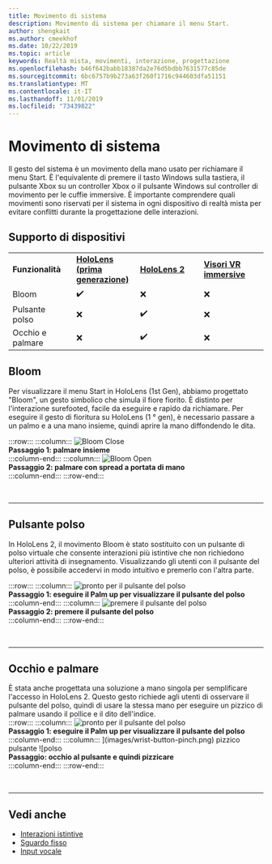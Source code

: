 ```yaml
---
title: Movimento di sistema
description: Movimento di sistema per chiamare il menu Start.
author: shengkait
ms.author: cmeekhof
ms.date: 10/22/2019
ms.topic: article
keywords: Realtà mista, movimenti, interazione, progettazione
ms.openlocfilehash: b46f642babb18387da2e76d5bdbb7631577c85de
ms.sourcegitcommit: 6bc6757b9b273a63f260f1716c944603dfa51151
ms.translationtype: MT
ms.contentlocale: it-IT
ms.lasthandoff: 11/01/2019
ms.locfileid: "73439822"
---
```

# <a name="system-gesture"></a>Movimento di sistema

Il gesto del sistema è un movimento della mano usato per richiamare il menu Start. È l'equivalente di premere il tasto Windows sulla tastiera, il pulsante Xbox su un controller Xbox o il pulsante Windows sul controller di movimento per le cuffie immersive. È importante comprendere quali movimenti sono riservati per il sistema in ogni dispositivo di realtà mista per evitare conflitti durante la progettazione delle interazioni.

## <a name="device-support"></a>Supporto di dispositivi

<table>
    <colgroup>
    <col width="25%" />
    <col width="25%" />
    <col width="25%" />
    <col width="25%" />
    </colgroup>
    <tr>
        <td><strong>Funzionalità</strong></td>
        <td><a href="hololens-hardware-details.md"><strong>HoloLens (prima generazione)</strong></a></td>
        <td><a href="https://docs.microsoft.com/hololens/hololens2-hardware"><strong>HoloLens 2</strong></td>
        <td><a href="immersive-headset-hardware-details.md"><strong>Visori VR immersive</strong></a></td>
    </tr>
     <tr>
        <td>Bloom</td>
        <td>✔️</td>
        <td>❌</td>
        <td>❌</td>
    </tr>
     <tr>
        <td>Pulsante polso</td>
        <td>❌</td>
        <td>✔️</td>
        <td>❌</td>
    </tr>
    <tr>
        <td>Occhio e palmare</td>
        <td>❌</td>
        <td>✔️</td>
        <td>❌</td>
    </tr>
</table>

## <a name="bloom"></a>Bloom
Per visualizzare il menu Start in HoloLens (1st Gen), abbiamo progettato "Bloom", un gesto simbolico che simula il fiore fiorito. È distinto per l'interazione surefooted, facile da eseguire e rapido da richiamare. Per eseguire il gesto di fioritura su HoloLens (1 ° gen), è necessario passare a un palmo e a una mano insieme, quindi aprire la mano diffondendo le dita.

:::row:::
    :::column:::
        ![Bloom Close](images/bloom-close.png)<br>
        **Passaggio 1: palmare insieme**<br>
    :::column-end:::
    :::column:::
        ![Bloom Open](images/bloom-open.png)<br>
        **Passaggio 2: palmare con spread a portata di mano**<br>
    :::column-end:::
:::row-end:::

<br>

---

## <a name="wrist-button"></a>Pulsante polso
In HoloLens 2, il movimento Bloom è stato sostituito con un pulsante di polso virtuale che consente interazioni più istintive che non richiedono ulteriori attività di insegnamento. Visualizzando gli utenti con il pulsante del polso, è possibile accedervi in modo intuitivo e premerlo con l'altra parte.

:::row:::
    :::column:::
        ![pronto per il pulsante del polso](images/wrist-button-ready.png)<br>
        **Passaggio 1: eseguire il Palm up per visualizzare il pulsante del polso**<br>
    :::column-end:::
    :::column:::
        ![premere il pulsante del polso](images/wrist-button-press.png)<br>
        **Passaggio 2: premere il pulsante del polso**<br>
    :::column-end:::
:::row-end:::

<br>

---


## <a name="eye-gaze-and-palm-up-pinch"></a>Occhio e palmare
È stata anche progettata una soluzione a mano singola per semplificare l'accesso in HoloLens 2. Questo gesto richiede agli utenti di osservare il pulsante del polso, quindi di usare la stessa mano per eseguire un pizzico di palmare usando il pollice e il dito dell'indice.<br>
:::row:::
    :::column:::
        ![pronto per il pulsante del polso](images/wrist-button-ready.png)<br>
        **Passaggio 1: eseguire il Palm up per visualizzare il pulsante del polso**<br>
    :::column-end:::
    :::column:::
        ](images/wrist-button-pinch.png) pizzico pulsante ![polso<br>
        **Passaggio: occhio al pulsante e quindi pizzicare**<br>
    :::column-end:::
:::row-end:::

<br>

---

## <a name="see-also"></a>Vedi anche

* [Interazioni istintive](interaction-fundamentals.md)
* [Sguardo fisso](eye-tracking.md)
* [Input vocale](voice-input.md)
